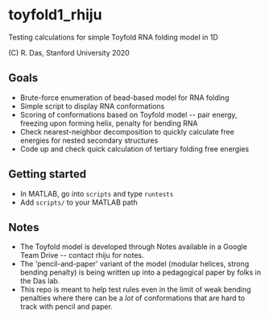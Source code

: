 # toyfold1_rhiju
Testing calculations for simple Toyfold RNA folding model in 1D

(C) R. Das, Stanford University 2020

## Goals
* Brute-force enumeration of bead-based model for RNA folding
* Simple script to display RNA conformations
* Scoring of conformations based on Toyfold model -- pair energy, freezing upon forming helix, penalty for bending RNA
* Check nearest-neighbor decomposition to quickly calculate free energies for nested secondary structures
* Code up and check quick calculation of tertiary folding free energies

## Getting started
* In MATLAB, go into `scripts` and type `runtests` 
* Add `scripts/` to your MATLAB path

## Notes
* The Toyfold model is developed through Notes available in a Google Team Drive -- contact rhiju for notes. 
* The 'pencil-and-paper' variant of the model (modular helices, strong bending penalty) is being written up into a pedagogical paper by folks in the Das lab.
* This repo is meant to help test rules even in the limit of weak bending penalties where there can be a *lot* of conformations that are hard to track with pencil and paper.
